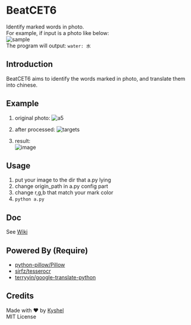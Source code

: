 # BeatCET6
Identify marked words in photo.  
For example, if input is a photo like below:    
![sample](https://cloud.githubusercontent.com/assets/11898075/20553888/e82d351a-b192-11e6-83bf-306bff76f907.png)  
The program will output:
`water: 水`

## Introduction
BeatCET6 aims to identify the words marked in photo, and translate them into chinese.

## Example
1. original photo:
![a5](https://cloud.githubusercontent.com/assets/11898075/20553416/7dc13b7a-b18f-11e6-93e2-d5ad62ebce4f.jpg)

2. after processed:
![targets](https://cloud.githubusercontent.com/assets/11898075/20553508/1f9b250a-b190-11e6-82ff-63f314dc3873.jpg)

3. result:  
![image](https://cloud.githubusercontent.com/assets/11898075/20553486/f731f2c4-b18f-11e6-98bf-c29f121673fb.png)

## Usage
1. put your image to the dir that a.py lying
2. change origin_path in a.py config part
3. change r,g,b that match your mark color
4. `python a.py`

## Doc
See [Wiki](https://github.com/kyshel/BeatCET6/edit/wiki)

## Powered By (Require)
- [python-pillow/Pillow](https://github.com/python-pillow/Pillow)
- [sirfz/tesserocr](https://github.com/sirfz/tesserocr)
- [terryyin/google-translate-python](https://github.com/terryyin/google-translate-python)

## Credits
Made with ❤ by [Kyshel](https://github.com/kyshel)  
MIT License  
